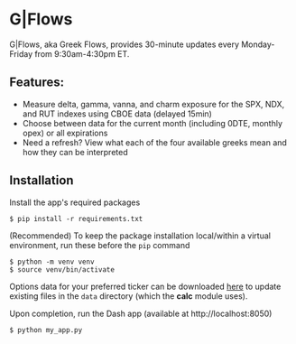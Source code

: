 # G|Flows

G|Flows, aka Greek Flows, provides 30-minute updates every Monday-Friday from 9:30am-4:30pm ET.

## Features:

- Measure delta, gamma, vanna, and charm exposure for the SPX, NDX, and RUT indexes using CBOE data (delayed 15min)
- Choose between data for the current month (including 0DTE, monthly opex) or all expirations
- Need a refresh? View what each of the four available greeks mean and how they can be interpreted

## Installation

Install the app's required packages

```{.sourceCode .bash}
$ pip install -r requirements.txt
```

(Recommended) To keep the package installation local/within a virtual environment, run these before the `pip` command

```{.sourceCode .bash}
$ python -m venv venv
$ source venv/bin/activate
```

Options data for your preferred ticker can be downloaded [here](https://www.cboe.com/delayed_quotes/cboe/quote_table) to update existing files in the `data` directory (which the **calc** module uses).

Upon completion, run the Dash app (available at http://localhost:8050)

```{.sourceCode .bash}
$ python my_app.py
```
